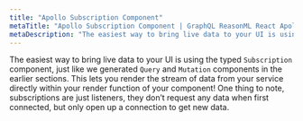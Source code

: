 ```yaml
---
title: "Apollo Subscription Component"
metaTitle: "Apollo Subscription Component | GraphQL ReasonML React Apollo Tutorial"
metaDescription: "The easiest way to bring live data to your UI is using the Subscription component from Apollo."
---
```


The easiest way to bring live data to your UI is using the typed `Subscription` component, just like we generated `Query` and `Mutation` components in the earlier sections. This lets you render the stream of data from your service directly within your render function of your component! One thing to note, subscriptions are just listeners, they don’t request any data when first connected, but only open up a connection to get new data.
